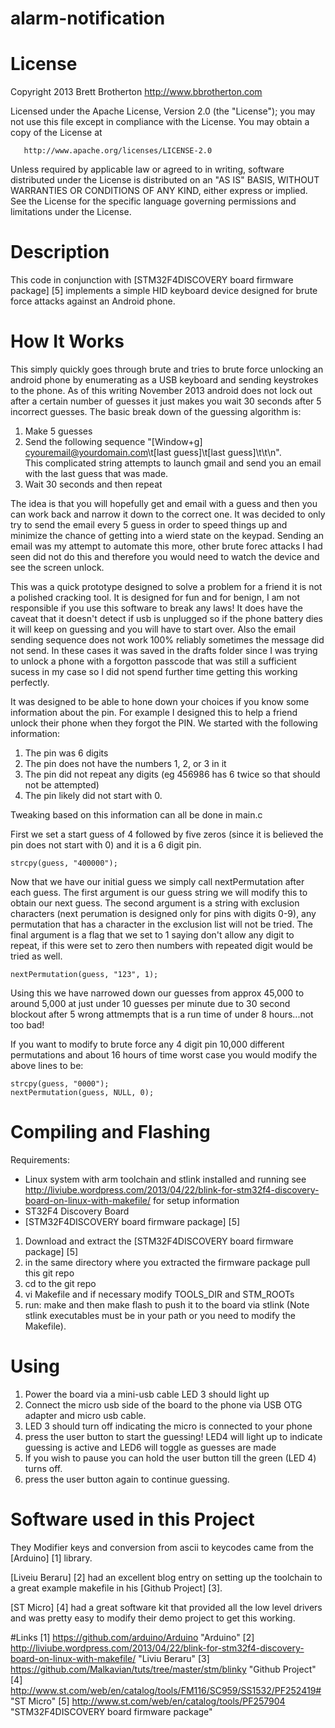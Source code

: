 alarm-notification
==================

License
==================
Copyright 2013 Brett Brotherton http://www.bbrotherton.com

   Licensed under the Apache License, Version 2.0 (the "License");
   you may not use this file except in compliance with the License.
   You may obtain a copy of the License at

       http://www.apache.org/licenses/LICENSE-2.0

   Unless required by applicable law or agreed to in writing, software
   distributed under the License is distributed on an "AS IS" BASIS,
   WITHOUT WARRANTIES OR CONDITIONS OF ANY KIND, either express or implied.
   See the License for the specific language governing permissions and
   limitations under the License.

Description
==================

This code in conjunction with [STM32F4DISCOVERY board firmware package] [5]
implements a simple HID keyboard device designed for brute force attacks
against an Android phone.

How It Works
==================

This simply quickly goes through brute and tries to brute force unlocking an android phone
by enumerating as a USB keyboard and sending keystrokes to the phone.  As of this writing
November 2013 android does not lock out after a certain number of guesses it just makes you 
wait 30 seconds after 5 incorrect guesses.  The basic break down of the guessing algorithm is:

1. Make 5 guesses
2. Send the following sequence "[Window+g] cyouremail@yourdomain.com\t[last guess]\t[last guess]\t\t\n".  
This complicated string attempts to launch gmail and send you an email with the last guess that was made.
3. Wait 30 seconds and then repeat

The idea is that you will hopefully get and email with a guess and then you can work back and narrow it down
to the correct one.  It was decided to only try to send the email every 5 guess in order to speed things up
and minimize the chance of getting into a wierd state on the keypad.  Sending an email was my attempt to automate this 
more, other brute forec attacks I had seen did not do this and therefore you would need to watch the device
and see the screen unlock.

This was a quick prototype designed to solve a problem for a friend it is not
a polished cracking tool.  It is designed for fun and for benign, I am not responsible if
you use this software to break any laws!  It does have the caveat that it doesn't detect if usb is unplugged
so if the phone battery dies it will keep on guessing and you will have to start over.  Also the email sending
sequence does not work 100% reliably sometimes the message did not send.  In these cases it was saved in the drafts
folder since I was trying to unlock a phone with a forgotton passcode that was still a sufficient sucess in my case
so I did not spend further time getting this working perfectly.



It was designed to be able to hone down your choices if you know some information
about the pin.  For example I designed this to help a friend unlock their 
phone when they forgot the PIN.  We started with the following information:

1. The pin was 6 digits
2. The pin does not have the numbers 1, 2, or 3 in it
3. The pin did not repeat any digits (eg 456986 has 6 twice so that should not be attempted)
4. The pin likely did not start with 0.

Tweaking based on this information can all be done in main.c

First we set a start guess of 4 followed by five zeros (since it is believed
the pin does not start with 0) and it is a 6 digit pin.

```
strcpy(guess, "400000");
```
Now that we have our initial guess we simply call nextPermutation after 
each guess.  The first argument is our guess string we will modify this
to obtain our next guess.  The second argument is a string with exclusion 
characters (next perumation is designed only for pins with digits 0-9), 
any permutation that has a character in the exclusion list will not be 
tried.  The final argument is a flag that we set to 1 saying don't allow
any digit to repeat, if this were set to zero then numbers with repeated
digit would be tried as well.

```
nextPermutation(guess, "123", 1);
```

Using this we have narrowed down our guesses from approx 45,000 to around
5,000 at just under 10 guesses per minute due to 30 second blockout after 
5 wrong attmempts that is a run time of under 8 hours...not too bad!

If you want to modify to brute force any 4 digit pin 10,000 different
permutations and about 16 hours of time worst case you would modify the 
above lines to be:

```
strcpy(guess, "0000");
nextPermutation(guess, NULL, 0);
```

Compiling and Flashing
==================
Requirements:
* Linux system with arm toolchain and stlink installed and running see http://liviube.wordpress.com/2013/04/22/blink-for-stm32f4-discovery-board-on-linux-with-makefile/  for setup information
* ST32F4 Discovery Board
* [STM32F4DISCOVERY board firmware package] [5]

1. Download and extract the [STM32F4DISCOVERY board firmware package] [5]
2. in the same directory where you extracted the firmware package pull this git repo
3. cd to the git repo
4. vi Makefile and if necessary modify TOOLS_DIR and STM_ROOTs
5. run: make and then make flash to push it to the board via stlink (Note stlink executables must be in your path or you need to modify the Makefile).

Using
==================

1. Power the board via a mini-usb cable LED 3 should light up
2. Connect the micro usb side of the board to the phone via USB OTG adapter and micro usb cable.
3. LED 3 should turn off indicating the micro is connected to your phone
4. press the user button to start the guessing! LED4 will light up to indicate guessing is active and LED6 will toggle as guesses are made
5. If you wish to pause you can hold the user button till the green (LED 4) turns off.
6. press the user button again to continue guessing.
  

Software used in this Project
==================
They Modifier keys and conversion from ascii to keycodes came from  the
[Arduino] [1] library.

[Liveiu Beraru] [2] had an excellent blog entry on setting up the toolchain
to a great example makefile in his [Github Project] [3].

[ST Micro] [4] had a great software kit that provided all the low level
drivers and was pretty easy to modify their demo project to get this 
working.


#Links
  [1]  https://github.com/arduino/Arduino "Arduino"
  [2]  http://liviube.wordpress.com/2013/04/22/blink-for-stm32f4-discovery-board-on-linux-with-makefile/ "Liviu Beraru"
  [3]  https://github.com/Malkavian/tuts/tree/master/stm/blinky "Github Project"
  [4]  http://www.st.com/web/en/catalog/tools/FM116/SC959/SS1532/PF252419# "ST Micro"
  [5]  http://www.st.com/web/en/catalog/tools/PF257904 "STM32F4DISCOVERY board firmware package"
